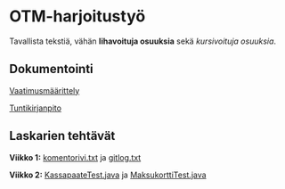 # OTM-harjoitustyö #
Tavallista tekstiä, vähän **lihavoituja osuuksia** sekä *kursivoituja osuuksia*. 

## Dokumentointi ##
[Vaatimusmäärittely](https://github.com/elgecaro/otm-harjoitustyo/blob/master/dokumentointi/vaatimusmaarittely.md)

[Tuntikirjanpito](https://github.com/elgecaro/otm-harjoitustyo/blob/master/dokumentointi/tuntikirjanpito.md)


## Laskarien tehtävät ##
**Viikko 1:** 
[komentorivi.txt](https://github.com/elgecaro/otm-harjoitustyo/blob/master/laskarit/viikko1/komentorivi.txt) ja [gitlog.txt](https://github.com/elgecaro/otm-harjoitustyo/blob/master/laskarit/viikko1/gitlog.txt)

**Viikko 2:** 
[KassapaateTest.java](https://github.com/elgecaro/otm-harjoitustyo/blob/master/laskarit/viikko2/Unicafe/src/test/java/com/mycompany/unicafe/KassapaateTest.java) ja [MaksukorttiTest.java](https://github.com/elgecaro/otm-harjoitustyo/blob/master/laskarit/viikko2/Unicafe/src/test/java/com/mycompany/unicafe/MaksukorttiTest.java)

